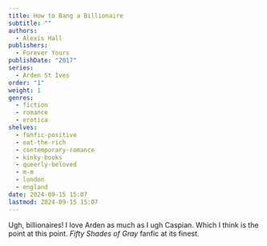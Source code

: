 ```yaml
---
title: How to Bang a Billionaire
subtitle: ""
authors:
  - Alexis Hall
publishers:
  - Forever Yours
publishDate: "2017"
series:
  - Arden St Ives
order: "1"
weight: 1
genres:
  - fiction
  - romance
  - erotica
shelves:
  - fanfic-positive
  - eat-the-rich
  - contemporary-romance
  - kinky-books
  - queerly-beloved
  - m-m
  - london
  - england
date: 2024-09-15 15:07
lastmod: 2024-09-15 15:07
---
```

Ugh, billionaires! I love Arden as much as I ugh Caspian. Which I think is the point at this point. *Fifty Shades of Gray* fanfic at its finest.